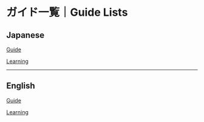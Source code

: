 # ガイド一覧｜Guide Lists

## Japanese
[Guide](guide.ja.md)
  
[Learning](learn.ja.md)

---

## English
[Guide](guide.en.md)

[Learning](learn.en.md)